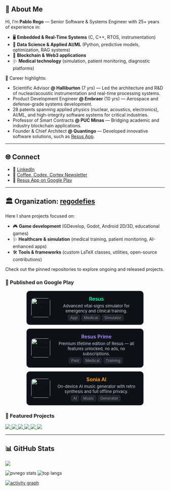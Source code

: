 ## 👋 About Me  

Hi, I’m **Pablo Rego** — Senior Software & Systems Engineer with 25+ years of experience in:  
- 🖥️ **Embedded & Real-Time Systems** (C, C++, RTOS, instrumentation)  
- 🤖 **Data Science & Applied AI/ML** (Python, predictive models, optimization, RAG systems)  
- 🔗 **Blockchain & Web3 applications**  
- 🩺 **Medical technology** (simulation, patient monitoring, diagnostic platforms)  

🚀 Career highlights:  
- Scientific Advisor **@ Halliburton** (7 yrs) — Led the architecture and R&D of nuclear/acoustic instrumentation and real-time processing systems.
- Product Development Engineer **@ Embraer** (10 yrs) — Aerospace and defense-grade systems development.
- 28 patents spanning applied physics (nuclear, acoustics, electronics), AI/ML, and high-integrity software systems for critical industries.
- Professor of Smart Contracts **@ PUC Minas** — Bridging academic and industry blockchain applications.
- Founder & Chief Architect **@ Quantingo** — Developed innovative software solutions, such as [Resus App](https://play.google.com/store/apps/details?id=com.quantingo.resus).

---
## 🌐 Connect  

- 💼 [LinkedIn](https://www.linkedin.com/in/pablorego/)  
- 📰 [Coffee, Codex, Cortex Newsletter](https://www.linkedin.com/newsletters/coffee-codex-cortex-6904783346359246848)  
- 📱 [Resus App on Google Play](https://play.google.com/store/apps/details?id=com.quantingo.resus)  

---
## 🏛️ Organization: [regodefies](https://github.com/regodefies)  

Here I share projects focused on:  
- 🎮 **Game development** (GDevelop, Godot, Android 2D/3D, educational games)  
- 🩺 **Healthcare & simulation** (medical training, patient monitoring, AI-enhanced apps)  
- 🛠️ **Tools & frameworks** (custom LaTeX classes, utilities, open-source contributions)  

Check out the pinned repositories to explore ongoing and released projects.  

### 📱 Published on Google Play

<!-- BEGIN:GOOGLEPLAY_CARDS -->

<div align="center" style="display:flex;flex-wrap:wrap;justify-content:center;gap:12px;">

  <a href="https://play.google.com/store/apps/details?id=com.quantingo.resus" style="text-decoration:none;color:inherit;">
    <div style="width:340px;background:#0d1117;border:1px solid #30363d;border-radius:10px;padding:14px;display:flex;align-items:center;gap:12px;">
      <img src="https://play-lh.googleusercontent.com/7KMS3V7vdrIeqTisqEwjBqSOGEmu8Zq7Cnuc1ISgO7MtQKk8Qb3i2uJQWmWlmZsC_g=w240-h480" alt="Resus" style="width:60px;height:60px;border-radius:8px;">
      <div style="flex:1;">
        <div style="font-weight:600;color:#00FFA8;font-size:16px;">Resus</div>
        <div style="font-size:13px;color:#c9d1d9;margin-top:4px;">Advanced vital-signs simulator for emergency and clinical training.</div>
        <div style="margin-top:6px;font-size:12px;"><span style="background:#21262d;padding:3px 8px;border-radius:6px;color:#8b949e;margin-right:4px;">App</span><span style="background:#21262d;padding:3px 8px;border-radius:6px;color:#8b949e;margin-right:4px;">Medical</span><span style="background:#21262d;padding:3px 8px;border-radius:6px;color:#8b949e;margin-right:4px;">Simulator</span></div>
      </div>
    </div>
  </a>


  <a href="https://play.google.com/store/apps/details?id=com.quantingo.resusprime" style="text-decoration:none;color:inherit;">
    <div style="width:340px;background:#0d1117;border:1px solid #30363d;border-radius:10px;padding:14px;display:flex;align-items:center;gap:12px;">
      <img src="https://play-lh.googleusercontent.com/7KMS3V7vdrIeqTisqEwjBqSOGEmu8Zq7Cnuc1ISgO7MtQKk8Qb3i2uJQWmWlmZsC_g=w240-h480" alt="Resus Prime" style="width:60px;height:60px;border-radius:8px;">
      <div style="flex:1;">
        <div style="font-weight:600;color:#AA88FF;font-size:16px;">Resus Prime</div>
        <div style="font-size:13px;color:#c9d1d9;margin-top:4px;">Premium lifetime edition of Resus — all features unlocked, no ads, no subscriptions.</div>
        <div style="margin-top:6px;font-size:12px;"><span style="background:#21262d;padding:3px 8px;border-radius:6px;color:#8b949e;margin-right:4px;">Paid</span><span style="background:#21262d;padding:3px 8px;border-radius:6px;color:#8b949e;margin-right:4px;">Medical</span><span style="background:#21262d;padding:3px 8px;border-radius:6px;color:#8b949e;margin-right:4px;">Training</span></div>
      </div>
    </div>
  </a>


  <a href="https://play.google.com/store/apps/details?id=com.quantingo.sonia" style="text-decoration:none;color:inherit;">
    <div style="width:340px;background:#0d1117;border:1px solid #30363d;border-radius:10px;padding:14px;display:flex;align-items:center;gap:12px;">
      <img src="https://play-lh.googleusercontent.com/JzN9vP7wC5Mzf1hBzLMeUw3ufp2gZ9rF3FjAZzFf-FmSBjqBaTlfKhEmw6hW8SCC9Q=w240-h480" alt="Sonia AI" style="width:60px;height:60px;border-radius:8px;">
      <div style="flex:1;">
        <div style="font-weight:600;color:#FFAA00;font-size:16px;">Sonia AI</div>
        <div style="font-size:13px;color:#c9d1d9;margin-top:4px;">On-device AI music generator with retro synthesis and full offline privacy.</div>
        <div style="margin-top:6px;font-size:12px;"><span style="background:#21262d;padding:3px 8px;border-radius:6px;color:#8b949e;margin-right:4px;">AI</span><span style="background:#21262d;padding:3px 8px;border-radius:6px;color:#8b949e;margin-right:4px;">Music</span><span style="background:#21262d;padding:3px 8px;border-radius:6px;color:#8b949e;margin-right:4px;">Generator</span></div>
      </div>
    </div>
  </a>
</div>

<!-- END:GOOGLEPLAY_CARDS -->

### 🚀 Featured Projects  

<a href="https://github.com/RegoDefies/Rag-MusicPrompt">
  <img src="https://github-readme-stats.vercel.app/api/pin/?username=regodefies&repo=Rag-MusicPrompt&theme=monokai" />
</a>
<a href="https://github.com/RegoDefies/SmartContracts-Commons">
  <img src="https://github-readme-stats.vercel.app/api/pin/?username=regodefies&repo=SmartContracts-Commons&theme=monokai" />
</a>
<a href="https://github.com/regodefies/rag-cardio">
  <img src="https://github-readme-stats.vercel.app/api/pin/?username=regodefies&repo=rag-cardio&theme=monokai" />
</a>
<a href="https://github.com/regodefies/bibtex-extraction">
  <img src="https://github-readme-stats.vercel.app/api/pin/?username=regodefies&repo=bibtex-extraction&theme=monokai" />
</a>
<a href="https://github.com/RegoDefies/WaveformSeekBar">
  <img src="https://github-readme-stats.vercel.app/api/pin/?username=regodefies&repo=WaveformSeekBar&theme=monokai" />
</a>
<a href="https://github.com/RegoDefies/Coffee-Codex-Cortex-pub">
  <img src="https://github-readme-stats.vercel.app/api/pin/?username=regodefies&repo=Coffee-Codex-Cortex-pub&theme=monokai" />
</a>

---


## 📊 GitHub Stats  

![](https://komarev.com/ghpvc/?username=pvrego&label=PROFILE+VIEWS&color=brightgreen)  

<img src="https://github-readme-stats.vercel.app/api?username=pvrego&show_icons=true&count_private=true&theme=radical" alt="pvrego stats" />  

<img src="https://github-readme-stats.vercel.app/api/top-langs/?username=pvrego&layout=compact&theme=radical" alt="top langs" />  

[![activity graph](https://github-readme-activity-graph.vercel.app/graph?username=pvrego&theme=react-dark&hide_border=true)](https://github.com/ashutosh00710/github-readme-activity-graph)  




